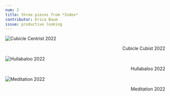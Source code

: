 ```yaml
---
num: 2
title: three pieces from *Index*
contributor: Erica Baum
issue: productive looking
---
```


![Cubicle Centrist 2022](/assets/images/baum-index/CublicleCubist.jpg)

<p style="text-align: right;margin-bottom:1rem;">Cubicle Cubist 2022</p>

![Hullabaloo 2022](/assets/images/baum-index/Hullabaloo.jpg)

<p style="text-align: right;margin-bottom:1rem;">Hullabaloo 2022</p>

![Meditation 2022](/assets/images/baum-index/Meditation.jpg)

<p style="text-align: right;margin-bottom:1rem;">Meditation 2022</p>
